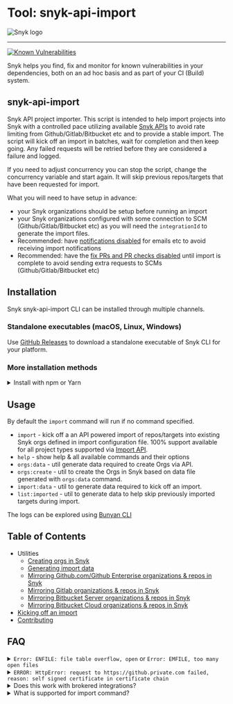 # Tool: snyk-api-import



![Snyk logo](https://snyk.io/style/asset/logo/snyk-print.svg)

***

[![Known Vulnerabilities](https://snyk.io/test/github/snyk-tech-services/snyk-api-import/badge.svg)](https://snyk.io/test/github/snyk/snyk-api-import)

Snyk helps you find, fix and monitor for known vulnerabilities in your dependencies, both on an ad hoc basis and as part of your CI (Build) system.

## snyk-api-import

Snyk API project importer. This script is intended to help import projects into Snyk with a controlled pace utilizing available [Snyk APIs](https://snyk.docs.apiary.io/) to avoid rate limiting from Github/Gitlab/Bitbucket etc and to provide a stable import. The script will kick off an import in batches, wait for completion and then keep going. Any failed requests will be retried before they are considered a failure and logged.

If you need to adjust concurrency you can stop the script, change the concurrency variable and start again. It will skip previous repos/targets that have been requested for import.

What you will need to have setup in advance:

* your Snyk organizations should be setup before running an import
* your Snyk organizations configured with some connection to SCM (Github/Gitlab/Bitbucket etc) as you will need the `integrationId` to generate the import files.
* Recommended: have [notifications disabled](https://snyk.docs.apiary.io/#reference/organizations/notification-settings/set-notification-settings) for emails etc to avoid receiving import notifications
* Recommended: have the [fix PRs and PR checks disabled](https://snyk.docs.apiary.io/#reference/integrations/integration-settings/update) until import is complete to avoid sending extra requests to SCMs (Github/Gitlab/Bitbucket etc)

## Installation

Snyk snyk-api-import CLI can be installed through multiple channels.

### Standalone executables (macOS, Linux, Windows)

Use [GitHub Releases](https://github.com/snyk-tech-services/snyk-api-import/releases) to download a standalone executable of Snyk CLI for your platform.

### More installation methods

<details>

<summary>Install with npm or Yarn</summary>

#### Install with npm or Yarn

[Snyk snyk-api-import CLI is available as an npm package](https://www.npmjs.com/package/snyk-api-import). If you have Node.js installed locally, you can install it by running:

```bash
npm install snyk-api-import@latest -g
```

or if you are using Yarn:

```bash
yarn global add snyk-api-import
```

</details>

## Usage

By default the `import` command will run if no command specified.

* `import` - kick off a an API powered import of repos/targets into existing Snyk orgs defined in import configuration file. 100% support available for all project types supported via [Import API](https://snyk.docs.apiary.io/#reference/integrations/import-projects/import).
* `help` - show help & all available commands and their options
* `orgs:data` - util generate data required to create Orgs via API.
* `orgs:create` - util to create the Orgs in Snyk based on data file generated with `orgs:data` command.
* `import:data` - util to generate data required to kick off an import.
* `list:imported` - util to generate data to help skip previously imported targets during import.

The logs can be explored using [Bunyan CLI](http://trentm.com/node-bunyan/bunyan.1.html)

## Table of Contents

* Utilities
  * [Creating orgs in Snyk](creating-orgs-in-snyk.md)
  * [Generating import data](generating-import-data.md)
  * [Mirroring Github.com/Github Enterprise organizations & repos in Snyk](mirroring-github.com-github-enterprise-organizations-and-repos-in-snyk.md)
  * [Mirroring Gitlab organizations & repos in Snyk](mirroring-gitlab-organizations-and-repos-in-snyk.md)
  * [Mirroring Bitbucket Server organizations & repos in Snyk](mirroring-bitbucket-server-organizations-and-repos-in-snyk.md)
  * [Mirroring Bitbucket Cloud organizations & repos in Snyk](mirroring-bitbucket-cloud-organizations-and-repos-in-snyk.md)
* [Kicking off an import](kicking-off-an-import.md)
* [Contributing](contributing.md)

## FAQ

<details>

<summary><code>Error: ENFILE: file table overflow, open</code> or <code>Error: EMFILE, too many open files</code></summary>

If you see these errors then you may need to bump **ulimit** to allow more open file operations. In order to keep the operations more performant tool logs as soon as it is convenient rather than wait until very end of a loop and log a huge data structure. This means depending on number of concurrent imports set the tool may exceed the system default **ulimit**.

Some of these resources may help you bump the **ulimit**:

* [ss64.com](https://ss64.com/bash/ulimit.html)
* [StackOverflow](https://stackoverflow.com/questions/45004352/error-enfile-file-table-overflow-scandir-while-run-reaction-on-mac)
* [blog.mact.me](http://blog.mact.me/2014/10/22/yosemite-upgrade-changes-open-file-limit)

</details>

<details>

<summary><code>ERROR: HttpError: request to https://github.private.com failed, reason: self signed certificate in certificate chain</code></summary>

If your Github / Gitlab / Bitbucket / Azure is using a self signed certificate, you can configure snyk-api-import to use this certificate when calling the HTTPS APIs.

`export NODE_EXTRA_CA_CERTS=./path-to-ca`

</details>

<details>

<summary>Does this work with brokered integrations?</summary>

Yes. because we reuse the existing integration with your SCM (git) repository to perform the imports, the brokered connection will be used when configured.

</details>

<details>

<summary>What is supported for import command?</summary>

snyk-api-import supports 100% of the same integration types and project sources as the [Import API documentation](https://snyk.docs.apiary.io/#reference/integrations/import-projects/import). If an example is not in the docs for your use case please see the API documentation

</details>
